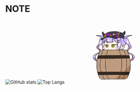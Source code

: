 # NOTE
![GitHub stats](https://github-readme-stats.vercel.app/api?username=chen199940&count_private=true&theme=tokyonight)
![Top Langs](https://github-readme-stats.vercel.app/api/top-langs/?username=chen199940&count_private=true&layout=compact&theme=tokyonight)
<img src="Screenshots/93987445-large.gif" width="300" height="200" href="https://www.pixiv.net/artworks/93987445">
